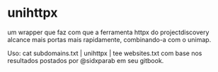 # unihttpx
um wrapper que faz com que a ferramenta httpx do projectdiscovery alcance mais portas mais rapidamente, combinando-a com o unimap.

Uso:
cat subdomains.txt | unihttpx | tee websites.txt
com base nos resultados postados por @sidxparab em seu gitbook.
